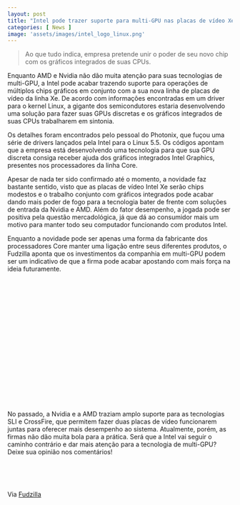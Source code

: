```yaml
---
layout: post
title: "Intel pode trazer suporte para multi-GPU nas placas de vídeo Xe, indica driver no Linux"
categories: [ News ]
image: 'assets/images/intel_logo_linux.png'
---
```


> Ao que tudo indica, empresa pretende unir o poder de seu novo chip com os gráficos integrados de suas CPUs.

Enquanto AMD e Nvidia não dão muita atenção para suas tecnologias de multi-GPU, a Intel pode acabar trazendo suporte para operações de múltiplos chips gráficos em conjunto com a sua nova linha de placas de vídeo da linha Xe. De acordo com informações encontradas em um driver para o kernel Linux, a gigante dos semicondutores estaria desenvolvendo uma solução para fazer suas GPUs discretas e os gráficos integrados de suas CPUs trabalharem em sintonia. 

Os detalhes foram encontrados pelo pessoal do Photonix, que fuçou uma série de drivers lançados pela Intel para o Linux 5.5. Os códigos apontam que a empresa está desenvolvendo uma tecnologia para que sua GPU discreta consiga receber ajuda dos gráficos integrados Intel Graphics, presentes nos processadores da linha Core.

<!-- RETANGULO LARGO -->
<script async src="https://pagead2.googlesyndication.com/pagead/js/adsbygoogle.js"></script>
<!-- Informat -->
<ins class="adsbygoogle"
style="display:block"
data-ad-client="ca-pub-2838251107855362"
data-ad-slot="2327980059"
data-ad-format="auto"
data-full-width-responsive="true"></ins>
<script>
(adsbygoogle = window.adsbygoogle || []).push({});
</script>

Apesar de nada ter sido confirmado até o momento, a novidade faz bastante sentido, visto que as placas de vídeo Intel Xe serão chips modestos e o trabalho conjunto com gráficos integrados pode acabar dando mais poder de fogo para a tecnologia bater de frente com soluções de entrada da Nvidia e AMD. Além do fator desempenho, a jogada pode ser positiva pela questão mercadológica, já que dá ao consumidor mais um motivo para manter todo seu computador funcionando com produtos Intel. 

<!-- RETANGULO LARGO 2 -->
<script async src="//pagead2.googlesyndication.com/pagead/js/adsbygoogle.js"></script>
<ins class="adsbygoogle"
style="display:block; text-align:center;"
data-ad-layout="in-article"
data-ad-format="fluid"
data-ad-client="ca-pub-2838251107855362"
data-ad-slot="8549252987"></ins>
<script>
(adsbygoogle = window.adsbygoogle || []).push({});
</script>


Enquanto a novidade pode ser apenas uma forma da fabricante dos processadores Core manter uma ligação entre seus diferentes produtos, o Fudzilla aponta que os investimentos da companhia em multi-GPU podem ser um indicativo de que a firma pode acabar apostando com mais força na ideia futuramente.

<!-- QUADRADO -->
<script async src="//pagead2.googlesyndication.com/pagead/js/adsbygoogle.js"></script>
<ins class="adsbygoogle"
style="display:inline-block;width:336px;height:280px"
data-ad-client="ca-pub-2838251107855362"
data-ad-slot="5351066970"></ins>
<script>
(adsbygoogle = window.adsbygoogle || []).push({});
</script>

No passado, a Nvidia e a AMD traziam amplo suporte para as tecnologias SLI e CrossFire, que permitem fazer duas placas de vídeo funcionarem juntas para oferecer mais desempenho ao sistema. Atualmente, porém, as firmas não dão muita bola para a prática. Será que a Intel vai seguir o caminho contrário e dar mais atenção para a tecnologia de multi-GPU? Deixe sua opinião nos comentários! 

<!-- MINI ANÚNCIO -->
<script async src="//pagead2.googlesyndication.com/pagead/js/adsbygoogle.js"></script>
<!-- Games Root -->
<ins class="adsbygoogle"
style="display:inline-block;width:336px;height:50px"
data-ad-client="ca-pub-2838251107855362"
data-ad-slot="5351066970"></ins>
<script>
(adsbygoogle = window.adsbygoogle || []).push({});
</script>

Via [Fudzilla](https://www.fudzilla.com/news/pc-hardware/49638-intel-serious-about-multi-gpu)
